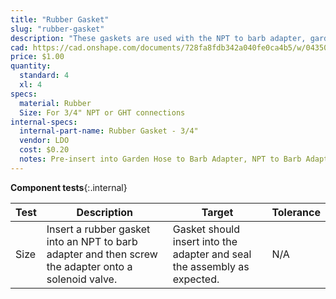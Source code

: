 ```yaml
---
title: "Rubber Gasket"
slug: "rubber-gasket"
description: "These gaskets are used with the NPT to barb adapter, garden hose to barb adapter, and pressure reducer to seal the water system's threaded connections."
cad: https://cad.onshape.com/documents/728fa8fdb342a040fe0ca4b5/w/0435033a7c78b02e71d0f721/e/d91818fd9a4de4bdb07b7a3e?renderMode=0&uiState=6255dec346b4a5023f0b2d02
price: $1.00
quantity:
  standard: 4
  xl: 4
specs:
  material: Rubber
  Size: For 3/4" NPT or GHT connections
internal-specs:
  internal-part-name: Rubber Gasket - 3/4"
  vendor: LDO
  cost: $0.20
  notes: Pre-insert into Garden Hose to Barb Adapter, NPT to Barb Adapter, and Pressure Regulator.
---
```


**Component tests**{:.internal}

|Test         |Description  |Target       |Tolerance    |
|-------------|-------------|-------------|-------------|
|Size         |Insert a rubber gasket into an NPT to barb adapter and then screw the adapter onto a solenoid valve.|Gasket should insert into the adapter and seal the assembly as expected.|N/A